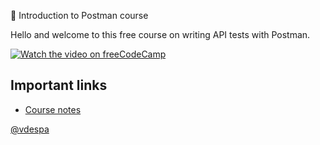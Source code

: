  👋 Introduction to Postman course

Hello and welcome to this free course on writing API tests with Postman. 

[![Watch the video on freeCodeCamp](https://img.youtube.com/vi/example-us/maxresdefault.jpg)](https://youtu.be/example-us)

## Important links

* [Course notes](./course-notes.md)

[@vdespa](https://twitter.com/vdespa)

